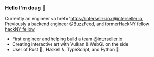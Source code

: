 ### Hello I'm <a href="https://dougrudolph.com">doug</a> 👋

Currently an engineer <a href="https://interseller.io>@interseller,io</a>, Previously a backend engineer @BuzzFeed,  and formerHackNY fellow <a href="https://hackny.org/">hackNY fellow</a>

- First engineer and helping build a team <a href="https://interseller.io">@interseller.io</a>
- Creating interactive art with Vulkan & WebGL on the side
- User of Rust 🦀 , Haskell ƛ, TypeScript, and Python 🐍

